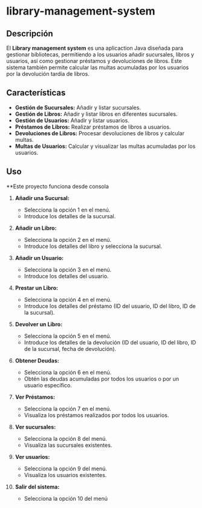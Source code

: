 # library-management-system

## Descripción
El **Library management system** es una aplicaction Java diseñada para gestionar bibliotecas, permitiendo a los usuarios añadir sucursales, libros y usuarios, así como gestionar préstamos y devoluciones de libros. Este sistema también permite calcular las multas acumuladas por los usuarios por la devolución tardía de libros.

## Características
- **Gestión de Sucursales:** Añadir y listar sucursales.
- **Gestión de Libros:** Añadir y listar libros en diferentes sucursales.
- **Gestión de Usuarios:** Añadir y listar usuarios.
- **Préstamos de Libros:** Realizar préstamos de libros a usuarios.
- **Devoluciones de Libros:** Procesar devoluciones de libros y calcular multas.
- **Multas de Usuarios:** Calcular y visualizar las multas acumuladas por los usuarios.

## Uso
**Este proyecto funciona desde consola
1. **Añadir una Sucursal:**
    - Selecciona la opción 1 en el menú.
    - Introduce los detalles de la sucursal.
  
2. **Añadir un Libro:**
    - Selecciona la opción 2 en el menú.
    - Introduce los detalles del libro y selecciona la sucursal.

3. **Añadir un Usuario:**
    - Selecciona la opción 3 en el menú.
    - Introduce los detalles del usuario.

4. **Prestar un Libro:**
    - Selecciona la opción 4 en el menú.
    - Introduce los detalles del préstamo (ID del usuario, ID del libro, ID de la sucursal).

5. **Devolver un Libro:**
    - Selecciona la opción 5 en el menú.
    - Introduce los detalles de la devolución (ID del usuario, ID del libro, ID de la sucursal, fecha de devolución).

6. **Obtener Deudas:**
    - Selecciona la opción 6 en el menú.
    - Obtén las deudas acumuladas por todos los usuarios o por un usuario específico.

7. **Ver Préstamos:**
    - Selecciona la opción 7 en el menú.
    - Visualiza los préstamos realizados por todos los usuarios.
8. **Ver sucursales:**
   - Selecciona la opción 8  del menú.
   - Visualiza las sucursales existentes.
   
9. **Ver usuarios:**
    - Selecciona la opción 9 del menú.
    - Visualiza los usuarios existentes.
      
10. **Salir del sistema:**
    - Selecciona la opción 10 del menú
